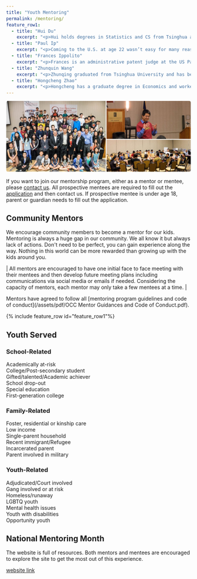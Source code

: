 ```yaml
---
title: "Youth Mentoring"
permalink: /mentoring/
feature_row1:
  - title: "Hui Du"
    excerpt: "<p>Hui holds degrees in Statistics and CS from Tsinghua and U-Chicago, having been a data scientist since 1998. She is passionate about education and giving back to her community, including working as volunteer Chinese teacher, serving in PTO board, helping to run NPOs and hosting a large social media group to support local community.</p>"
  - title: "Paul Ip"
    excerpt: "<p>Coming to the U.S. at age 22 wasn’t easy for many reasons.  I graduated in 1982 with a business degree at PSU.  I leveraged my higher education credentials to obtain an entry-level position at HSBC.  Since then, I worked my way up to the Vice President position, managing over a $300 million portfolio in commercial lending until my retirement in 2016.</p>"
  - title: "Frances Ippolito"
    excerpt: "<p>Frances is an administrative patent judge at the US Patent and Trademark Office.  Before her appointment, Frances practiced patent law in private practice.  She has a law degree from UC Davis, a Teaching Certificate (Harvard GSE), and a B.A. in chemistry (Harvard University).  She enjoys volunteering and chasing her two young children.</p>"
  - title: "Zhunquin Wang"
    excerpt: "<p>Zhunqing graduated from Tsinghua University and has been a software developer for Oracle since 1997. He has been coaching world-class robotics teams for over a dozen years. He was also active in a local Boy Scout troop. His passion is to foster the holistic growth of future technology leaders.</p>"
  - title: "Hongcheng Zhao"
    excerpt: "<p>Hongcheng has a graduate degree in Economics and worked in healthcare industry for more than 20 years. He had three years of teaching and mentoring experience in college. He has devoted his time to Chinese community in the last 3 years, including helping develop youth programs.</p>"
---
```

<p><img src="/assets/images/activities/mentoring3.jpg"></p>

If you want to join our mentorship program, either as a mentor or mentee, please [contact us](http://pdxchinese.org/contact/). All  prospective mentees are required to fill out the [application](https://docs.google.com/forms/d/e/1FAIpQLSdqvee6XxvmWx8VpyCZu_s-o17OdQXv-5CVznpoapuYV3mRqQ/viewform?usp=sf_link) and then contact us.  If prospective mentee is under age 18, parent or guardian needs to fill out the application.

## Community Mentors

We encourage community members to become a mentor for our kids. Mentoring is always a huge gap in our community. We all know it but always lack of actions. Don't need to be perfect, you can gain experience along the way. Nothing in this world can be more rewarded than growing up with the kids around you.

| All mentors are encouraged to have one initial face to face meeting with their mentees and then develop future meeting plans including communications via social media or emails if needed. Considering the capacity of mentors, each mentor may only take a few mentees at a time. |

Mentors have agreed to follow all [mentoring program guidelines and code of conduct](/assets/pdf/OCC Mentor Guidances and Code of Conduct.pdf).

{% include feature_row id="feature_row1"%}

## Youth Served

### School-Related  
Academically at-risk  
College/Post-secondary student  
Gifted/talented/Academic achiever  
School drop-out  
Special education  
First-generation college  

### Family-Related
Foster, residential or kinship care  
Low income  
Single-parent household  
Recent immigrant/Refugee  
Incarcerated parent  
Parent involved in military  

### Youth-Related  
Adjudicated/Court involved  
Gang involved or at risk  
Homeless/runaway  
LGBTQ youth  
Mental health issues  
Youth with disabilities  
Opportunity youth  

## National Mentoring Month

The website is full of resources. Both mentors and mentees are encouraged to explore the site to get the most out of this experience.

[website link](http://www.mentoring.org/our-work/campaigns/national-mentoring-month/)
